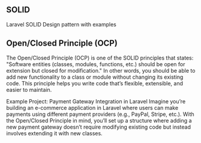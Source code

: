 ## SOLID

Laravel SOLID Design pattern with examples

## Open/Closed Principle (OCP)
The Open/Closed Principle (OCP) is one of the SOLID principles that states: "Software entities (classes, modules, functions, etc.) should be open for extension but closed for modification." In other words, you should be able to add new functionality to a class or module without changing its existing code. This principle helps you write code that’s flexible, extensible, and easier to maintain.

Example Project: Payment Gateway Integration in Laravel
Imagine you’re building an e-commerce application in Laravel where users can make payments using different payment providers (e.g., PayPal, Stripe, etc.). With the Open/Closed Principle in mind, you’ll set up a structure where adding a new payment gateway doesn’t require modifying existing code but instead involves extending it with new classes.


